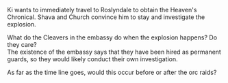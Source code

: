 Ki wants to immediately travel to Roslyndale to obtain the Heaven's Chronical. Shava and Church convince him to stay and investigate the explosion.
 
What do the Cleavers in the embassy do when the explosion happens? Do they care?  
The existence of the embassy says that they have been hired as permanent guards, so they would likely conduct their own investigation.
 
As far as the time line goes, would this occur before or after the orc raids?